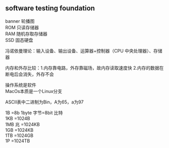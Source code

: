 ## software testing foundation

banner 轮播图  
ROM 只读存储器    
RAM 随机存取存储器    
SSD 固态硬盘  

冯诺依曼理论：输入设备、输出设备、运算器+控制器（CPU 中央处理器）、存储器  

内存和外存比较：1.内存靠电路，外存靠磁场，故内存读取速度快          2.内存的数据在断电后会消失，外存不会   

操作系统是软件  
MacOs本质是一个Linux分支

ASCII表中二进制为Bin，A为65，a为97

1B      =8b           1byte 字节=8bit 比特  
1KB     =1024B  
1MB 兆  =1024KB  
1GB     =1024KB  
1TB     =1024GB  
1P      =1024TB  

